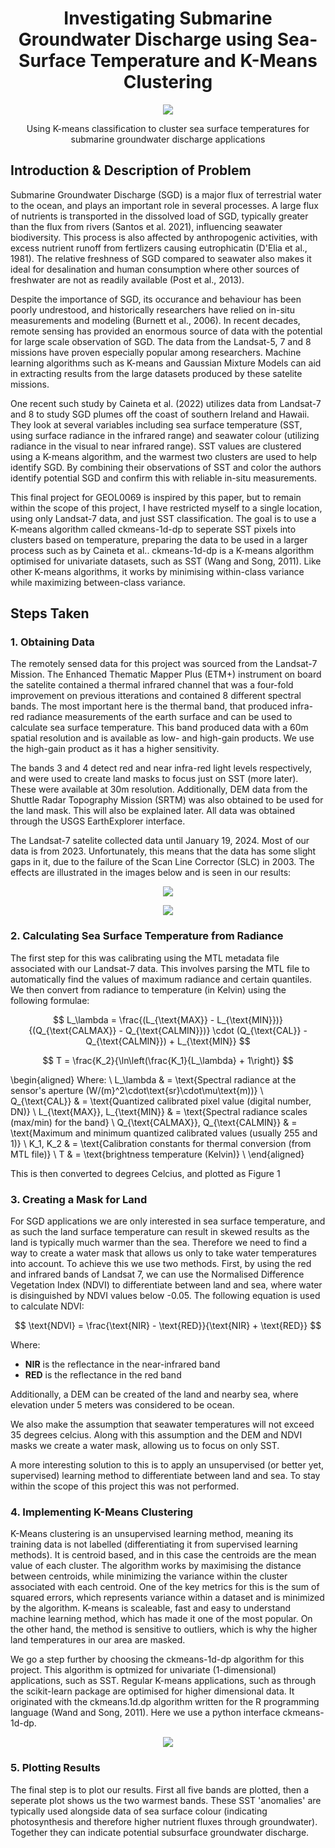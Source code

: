 <h1 align="center">Investigating Submarine Groundwater Discharge using Sea-Surface Temperature and K-Means Clustering</h1>

<p align="center">
  <img src="images/merged.jpg" />
</p>


<p align="center">
    Using K-means classification to cluster sea surface temperatures for submarine groundwater discharge applications
  </p>



## Introduction & Description of Problem

Submarine Groundwater Discharge (SGD) is a major flux of terrestrial water to the ocean, and plays an important role in several processes. A large flux of nutrients is transported in the dissolved load of SGD, typically greater than the flux from rivers (Santos et al. 2021), influencing seawater biodiversity. This process is also affected by anthropogenic activities, with excess nutrient runoff from fertlizers causing eutrophicatin (D'Elia et al., 1981). The relative freshness of SGD compared to seawater also makes it ideal for desalination and human consumption where other sources of freshwater are not as readily available (Post et al., 2013).

Despite the importance of SGD, its occurance and behaviour has been poorly undrestood, and historically researchers have relied on in-situ measurements and modeling (Burnett et al., 2006). In recent decades, remote sensing has provided an enormous source of data with the potential for large scale observation of SGD. The data from the Landsat-5, 7 and 8 missions have proven especially popular among researchers. Machine learning algorithms such as K-means and Gaussian Mixture Models can aid in extracting results from the large datasets produced by these satelite missions.

One recent such study by Caineta et al. (2022) utilizes data from Landsat-7 and 8 to study SGD plumes off the coast of southern Ireland and Hawaii. They look at several variables including sea surface temperature (SST, using surface radiance in the infrared range) and seawater colour (utilizing radiance in the visual to near infrared range). SST values are clustered using a K-means algorithm, and the warmest two clusters are used to help identify SGD. By combining their observations of SST and color the authors identify potential SGD and confirm this with reliable in-situ measurements.

This final project for GEOL0069 is inspired by this paper, but to remain within the scope of this project, I have restricted myself to a single location, using only Landsat-7 data, and just SST classification. The goal is to use a K-means algorithm called ckmeans-1d-dp to seperate SST pixels into clusters based on temperature, preparing the data to be used in a larger process such as by Caineta et al.. ckmeans-1d-dp is a K-means algorithm optimised for univariate datasets, such as SST (Wang and Song, 2011). Like other K-means algorithms, it works by minimising within-class variance while maximizing between-class variance.

## Steps Taken

### 1. Obtaining Data

The remotely sensed data for this project was sourced from the Landsat-7 Mission. The Enhanced Thematic Mapper Plus (ETM+) instrument on board the satelite contained a thermal infrared channel that was a four-fold improvement on previous itterations and contained 8 different spectral bands. The most important here is the thermal band, that produced infra-red radiance measurements of the earth surface and can be used to calculate sea surface temperature. This band produced data with a 60m spatial resolution and is available as low- and high-gain products. We use the high-gain product as it has a higher sensitivity.

The bands 3 and 4 detect red and near infra-red light levels respectively, and were used to create land masks to focus just on SST (more later). These were available at 30m resolution. Additionally, DEM data from the Shuttle Radar Topography Mission (SRTM) was also obtained to be used for the land mask. This will also be explained later. All data was obtained through the USGS EarthExplorer interface.

The Landsat-7 satelite collected data until January 19, 2024. Most of our data is from 2023. Unfortunately, this means that the data has some slight gaps in it, due to the failure of the Scan Line Corrector (SLC) in 2003. The effects are illustrated in the images below and is seen in our results:

<p align="center">
  <img src="images/with-without-SLC.jpg" />
</p>

<p align="center">
  <img src="images/slc.jpeg" />
</p>

### 2. Calculating Sea Surface Temperature from Radiance

The first step for this was calibrating using the MTL metadata file associated with our Landsat-7 data. This involves parsing the MTL file to automatically find the values of maximum radiance and certain quantiles. We then convert from radiance to temperature (in Kelvin) using the following formulae:

$$
L_\lambda = \frac{(L_{\text{MAX}} - L_{\text{MIN}})}{(Q_{\text{CALMAX}} - Q_{\text{CALMIN}})} \cdot (Q_{\text{CAL}} - Q_{\text{CALMIN}}) + L_{\text{MIN}}
$$

$$
T = \frac{K_2}{\ln\left(\frac{K_1}{L_\lambda} + 1\right)}
$$

\begin{aligned}
Where: \\
L_\lambda & = \text{Spectral radiance at the sensor's aperture (W/(m}^2\cdot\text{sr}\cdot\mu\text{m))} \\
Q_{\text{CAL}} & = \text{Quantized calibrated pixel value (digital number, DN)} \\
L_{\text{MAX}}, L_{\text{MIN}} & = \text{Spectral radiance scales (max/min) for the band} \\
Q_{\text{CALMAX}}, Q_{\text{CALMIN}} & = \text{Maximum and minimum quantized calibrated values (usually 255 and 1)} \\
K_1, K_2 & = \text{Calibration constants for thermal conversion (from MTL file)} \\
T & = \text{brightness temperature (Kelvin)} \\
\end{aligned}

This is then converted to degrees Celcius, and plotted as Figure 1

### 3. Creating a Mask for Land

For SGD applications we are only interested in sea surface temperature, and as such the land surface temperature can result in skewed results as the land is typically much warmer than the sea. Therefore we need to find a way to create a water mask that allows us only to take water temperatures into account. To achieve this we use two methods. First, by using the red and infrared bands of Landsat 7, we can use the Normalised Difference Vegetation Index (NDVI) to differentiate between land and sea, where water is disinguished by NDVI values below -0.05. The following equation is used to calculate NDVI:


$$
\text{NDVI} = \frac{\text{NIR} - \text{RED}}{\text{NIR} + \text{RED}}
$$

Where:
- **NIR** is the reflectance in the near-infrared band
- **RED** is the reflectance in the red band


Additionally, a DEM can be created of the land and nearby sea, where elevation under 5 meters was considered to be ocean.

We also make the assumption that seawater temperatures will not exceed 35 degrees celcius. Along with this assumption and the DEM and NDVI masks we create a water mask, allowing us to focus on only SST.

A more interesting solution to this is to apply an unsupervised (or better yet, supervised) learning method to differentiate between land and sea. To stay within the scope of this project this was not performed.

### 4. Implementing K-Means Clustering
 
K-Means clustering is an unsupervised learning method, meaning its training data is not labelled (differentiating it from supervised learning methods). It is centroid based, and in this case the centroids are the mean value of each cluster. The algorithm works by maximising the distance between centroids, while minimizing the variance within the cluster associated with each centroid. One of the key metrics for this is the sum of squared errors, which represents variance within a dataset and is minimized by the algorithm. K-means is scaleable, fast and easy to understand machine learning method, which has made it one of the most popular. On the other hand, the method is sensitive to outliers, which is why the higher land temperatures in our area are masked.

We go a step further by choosing the ckmeans-1d-dp algorithm for this project. This algorithm is optmized for univariate (1-dimensional) applications, such as SST. Regular K-means applications, such as through the scikit-learn package are optimised for higher dimensional data. It originated with the ckmeans.1d.dp algorithm written for the R programming language (Wand and Song, 2011). Here we use a python interface ckmeans-1d-dp.

<p align="center">
  <img src="images/ckmeans-info.png" />
</p>


### 5. Plotting Results

The final step is to plot our results. First all five bands are plotted, then a seperate plot shows us the two warmest bands. These SST 'anomalies' are typically used alongside data of sea surface colour (indicating photosynthesis and therefore higher nutrient fluxes through groundwater). Together they can indicate potential subsurface groundwater discharge.
